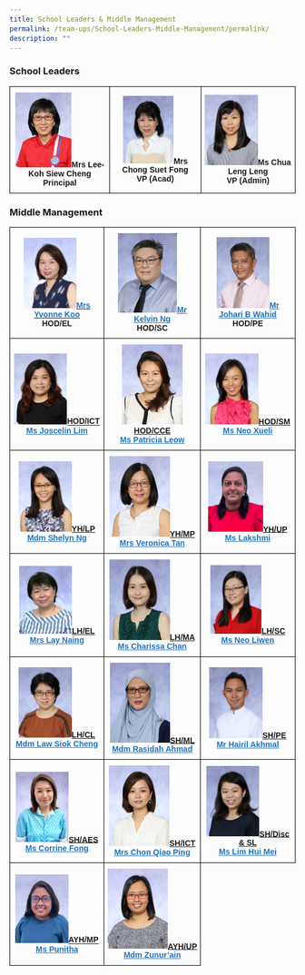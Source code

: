 ```yaml
---
title: School Leaders & Middle Management
permalink: /team-ups/School-Leaders-Middle-Management/permalink/
description: ""
---
```

### **School Leaders**

<style type="text/css">
.tg  {border-collapse:collapse;border-spacing:0;}
.tg td{border-color:black;border-style:solid;border-width:1px;font-family:Arial, sans-serif;font-size:14px;
  overflow:hidden;padding:10px 5px;word-break:normal;}
.tg th{border-color:black;border-style:solid;border-width:1px;font-family:Arial, sans-serif;font-size:14px;
  font-weight:normal;overflow:hidden;padding:10px 5px;word-break:normal;}
.tg .tg-f4yw{background-color:#FFF;text-align:center;vertical-align:middle}
.tg .tg-vgmr{background-color:#;text-align:center;vertical-align:middle}
</style>
<table class="tg">
<thead>
  <tr>
    <td colspan="3" class="tg-vgmr"><img style="width:60%" src="/images/Our%20Team%20UPS/SL%20&%20Middle%20Management/SL/mrs%20lee-koh%20siew%20cheng.jpg"><span style="font-weight:bold">Mrs Lee-Koh Siew Cheng</span><br><span style="font-weight:bold">Principal</span></td>
		 <td colspan="3" class="tg-vgmr"><img style="width:60%" src="/images/Our%20Team%20UPS/SL%20&%20Middle%20Management/SL/mrs%20chong%20suet%20fong.jpg"><span style="font-weight:bold">Mrs Chong Suet Fong</span><br><span style="font-weight:bold">VP (Acad)</span></td>
    <td colspan="3" class="tg-vgmr"><img style="width:60%" src="/images/Our%20Team%20UPS/SL%20&%20Middle%20Management/SL/ms%20chua%20leng%20leng.jpg"><span style="font-weight:bold">Ms Chua Leng Leng</span><br><span style="font-weight:bold">VP (Admin)</span><br></td>
		</tr>
</thead>
</table>

### **Middle Management**

<style type="text/css">
.tg  {border-collapse:collapse;border-spacing:0;}
.tg td{border-color:black;border-style:solid;border-width:1px;font-family:Arial, sans-serif;font-size:14px;
  overflow:hidden;padding:10px 5px;word-break:normal;}
.tg th{border-color:black;border-style:solid;border-width:1px;font-family:Arial, sans-serif;font-size:14px;
  font-weight:normal;overflow:hidden;padding:10px 5px;word-break:normal;}
.tg .tg-f4yw{background-color:#FFF;text-align:center;vertical-align:middle}
.tg .tg-vgmr{background-color:#;text-align:center;vertical-align:middle}
</style>
<table class="tg">
<thead>
			<td colspan="2" class="tg-vgmr"><img style="width:60%" src="/images/Our%20Team%20UPS/SL%20&%20Middle%20Management/Middle%20Management/mrs%20yvonne%20koo.jpg"><span style="font-weight:bold"><span style="font-weight:bold"><a rel="noopener noreferrer" target="_blank" href="mailto:yvonne_koo@schools.gov.sg"><span style="text-decoration;color:#1E73BE;background-color:transparent">Mrs Yvonne Koo</span></a><br>HOD/EL
		 <td colspan="2" class="tg-vgmr"><img style="width:66%" src="/images/Our%20Team%20UPS/SL%20&%20Middle%20Management/Middle%20Management/mr%20kelvin%20ng%20chin%20khiang.jpg"><span style="font-weight:bold"><a rel="noopener noreferrer" target="_blank" href="mailto:kelvin_ng_chin_khiang@schools.gov.sg"><span style="text-decoration:underline;color:#1E73BE;background-color:transparent">Mr Kelvin Ng</span></a><br>HOD/SC
		<td colspan="2" class="tg-vgmr"><img style="width:60%" src="/images/Our%20Team%20UPS/SL%20&%20Middle%20Management/Middle%20Management/mr%20johari%20wahid.jpg"><span style="font-weight:bold"><a rel="noopener noreferrer" target="_blank" href="mailto:johari_b_wahid@schools.gov.sg"><span style="text-decoration:underline;color:#1E73BE;background-color:transparent">Mr Johari B Wahid</span></a><br>HOD/PE
			<tr>
			<td colspan="2" class="tg-vgmr"><img style="width:60%" src="/images/Our%20Team%20UPS/SL%20&%20Middle%20Management/Middle%20Management/ms%20Joscelin%20lim%20poh%20chen.jpg"><span style="font-weight:bold"><span style="text-decoration:underline">HOD/ICT</span><br><span style="font-weight:bold"><a rel="noopener noreferrer" target="_blank" href="mailto:lim_poh_chen@schools.gov.sg"><span style="text-decoration:underline;color:#1E73BE;background-color:transparent">Ms Joscelin Lim</span></a></span>
		<td colspan="2" class="tg-vgmr"><img style="width:67%" src="/images/Our%20Team%20UPS/SL%20&%20Middle%20Management/Middle%20Management/ms%20patricia%20leow%20saw%20ping.jpg"><span style="font-weight:bold"><span style="text-decoration:underline">HOD/CCE</span><br><span style="font-weight:bold"><a rel="noopener noreferrer" target="_blank" href="mailto:leow_saw_ping@schools.gov.sg"><span style="text-decoration:underline;color:#1E73BE;background-color:transparent">Ms Patricia Leow</span></a></span>
			<td colspan="2" class="tg-vgmr"><img style="width:60%" src="/images/Our%20Team%20UPS/SL%20&%20Middle%20Management/Middle%20Management/ms%20neo%20xueli.jpg"><span style="font-weight:bold"><span style="text-decoration:underline">HOD/SM</span><br><span style="font-weight:bold"><a rel="noopener noreferrer" target="_blank" href="mailto:lim_poh_chen@schools.gov.sg"><span style="text-decoration:underline;color:#1E73BE;background-color:transparent">Ms Neo Xueli</span></a></span>
				<tr>
		<td colspan="2" class="tg-vgmr"><img style="width:60%" src="/images/Our%20Team%20UPS/SL%20&%20Middle%20Management/Middle%20Management/mdm%20shelyn%20ng%20sok%20kian%20(huang%20shujuan).jpg"><span style="font-weight:bold"><span style="text-decoration:underline">YH/LP</span><br><span style="font-weight:bold"><a rel="noopener noreferrer" target="_blank" href="mailto:ng_sok_kian@schools.gov.sg"><span style="text-decoration:underline;color:#1E73BE;background-color:transparent">Mdm Shelyn Ng</span></a></span>
		 <td colspan="2" class="tg-vgmr"><img style="width:67%" src="/images/Our%20Team%20UPS/SL%20&%20Middle%20Management/Middle%20Management/mrs%20veronica%20tan%20yew%20hwee.jpg"><span style="font-weight:bold"><span style="text-decoration:underline">YH/MP</span><br><span style="font-weight:bold"><a rel="noopener noreferrer" target="_blank" href="mailto:veronica_tan_siew_lan@schools.gov.sg"><span style="text-decoration:underline;color:#1E73BE;background-color:transparent">Mrs Veronica Tan</span></a></span>
    <td class="tg-vgmr"><img style="width:62%" src="/images/Our%20Team%20UPS/SL%20&%20Middle%20Management/Middle%20Management/Lakshmi.png"><span style="font-weight:bold"><span style="text-decoration:underline">YH/UP</span><br><span style="font-weight:bold"><a rel="noopener noreferrer" target="_blank" href="mailto:lakshmi_arivananthan@schools.gov.sg"><span style="text-decoration:underline;color:#1E73BE;background-color:transparent">Ms Lakshmi</span></a>
			<tr>
		<td colspan="2" class="tg-vgmr"><img style="width:60%" src="/images/Our%20Team%20UPS/SL%20&%20Middle%20Management/Middle%20Management/kok%20ping.jpg"><span style="font-weight:bold"><span style="text-decoration:underline">LH/EL</span><br><span style="font-weight:bold"><a rel="noopener noreferrer" target="_blank" href="mailto:ang_kok_ping@schools.gov.sg"><span style="text-decoration:underline;color:#1E73BE;background-color:transparent">Mrs Lay Naing</span></a></span>
		 <td colspan="2" class="tg-vgmr"><img style="width:67%" src="/images/Our%20Team%20UPS/SL%20&%20Middle%20Management/Middle%20Management/ms%20chan%20kar%20yee%20charissa.jpg"><span style="font-weight:bold"><span style="text-decoration:underline">LH/MA</span><br><span style="font-weight:bold"><a rel="noopener noreferrer" target="_blank" href="mailto:chan_kar_yee_charissa@schools.gov.sg"><span style="text-decoration:underline;color:#1E73BE;background-color:transparent">Ms Charissa Chan</span></a></span>
    <td class="tg-vgmr"><img style="width:58%" src="/images/Our%20Team%20UPS/SL%20&%20Middle%20Management/Middle%20Management/ms%20neo%20liwen.jpg"><span style="font-weight:bold"><span style="text-decoration:underline">LH/SC</span><br><span style="font-weight:bold"><a rel="noopener noreferrer" target="_blank" href="mailto:neo_liwen@schools.gov.sg"><span style="text-decoration:underline;color:#1E73BE;background-color:transparent">Ms Neo Liwen</span></a>
			<tr>
		<td colspan="2" class="tg-vgmr"><img style="width:60%" src="/images/Our%20Team%20UPS/SL%20&%20Middle%20Management/Middle%20Management/mdm%20law%20siok%20cheng.jpg"><span style="font-weight:bold"><span style="text-decoration:underline">LH/CL</span><br><span style="font-weight:bold"><a rel="noopener noreferrer" target="_blank" href="mailto:law_siok_cheng@schools.gov.sg"><span style="text-decoration:underline;color:#1E73BE;background-color:transparent">Mdm Law Siok Cheng</span></a></span>
			<td colspan="2" class="tg-vgmr"><img style="width:67%" src="/images/Our%20Team%20UPS/SL%20&%20Middle%20Management/Middle%20Management/mdm%20rasidah%20ahmad.jpg"><span style="font-weight:bold"><span style="text-decoration:underline">SH/ML</span><br><span style="font-weight:bold"><a rel="noopener noreferrer" target="_blank" href="mailto:rasidah_ahmad@schools.gov.sg"><span style="text-decoration:underline;color:#1E73BE;background-color:transparent">Mdm Rasidah Ahmad</span></a></span>
		<td colspan="2" class="tg-vgmr"><img style="width:60%" src="/images/Our%20Team%20UPS/SL%20&%20Middle%20Management/Middle%20Management/mr%20hairil%20akhmal%20b%20sakroni.jpg"><span style="font-weight:bold"><span style="text-decoration:underline">SH/PE</span><br><span style="font-weight:bold"><a rel="noopener noreferrer" target="_blank" href="mailto:hairil_akhmal_b_sakroni@schools.gov.sg"><span style="text-decoration:underline;color:#1E73BE;background-color:transparent">Mr Hairil Akhmal</span></a></span>
			<tr>
			<td colspan="2" class="tg-vgmr"><img style="width:60%" src="/images/Our%20Team%20UPS/SL%20&%20Middle%20Management/Middle%20Management/Corrine.png"><span style="font-weight:bold"><span style="text-decoration:underline">SH/AES</span><br><span style="font-weight:bold"><a rel="noopener noreferrer" target="_blank" href="mailto:corrine_fong_tze_yuen@schools.gov.sg"><span style="text-decoration:underline;color:#1E73BE;background-color:transparent">Ms Corrine Fong</span></a></span>
		<td colspan="2" class="tg-vgmr"><img style="width:67%" src="/images/Our%20Team%20UPS/SL%20&%20Middle%20Management/Middle%20Management/mrs%20chon%20qiao%20ping.jpg"><span style="font-weight:bold"><span style="text-decoration:underline">SH/ICT</span><br><span style="font-weight:bold"><a rel="noopener noreferrer" target="_blank" href="mailto:chong_qiao_ping@schools.gov.sg"><span style="text-decoration:underline;color:#1E73BE;background-color:transparent">Mrs Chon Qiao Ping</span></a></span>
			<td colspan="2" class="tg-vgmr"><img style="width:60%" src="/images/Our%20Team%20UPS/SL%20&%20Middle%20Management/Middle%20Management/ms%20lim%20hui%20mei.jpg"><span style="font-weight:bold"><span style="text-decoration:underline">SH/Disc & SL</span><br><span style="font-weight:bold"><a rel="noopener noreferrer" target="_blank" href="mailto:lim_hui_mei@schools.gov.sg"><span style="text-decoration:underline;color:#1E73BE;background-color:transparent">Ms Lim Hui Mei</span></a></span>
				<tr>
		<td colspan="2" class="tg-vgmr"><img style="width:60%" src="/images/Our%20Team%20UPS/SL%20&%20Middle%20Management/Middle%20Management/Punitha.png"><span style="font-weight:bold"><span style="text-decoration:underline">AYH/MP</span><br><span style="font-weight:bold"><a rel="noopener noreferrer" target="_blank" href="mailto:Punitha_Elancheran@schools.gov.sg"><span style="text-decoration:underline;color:#1E73BE;background-color:transparent">Ms Punitha</span></a></span>
			<td colspan="2" class="tg-vgmr"><img style="width:67%" src="/images/Our%20Team%20UPS/SL%20&%20Middle%20Management/Middle%20Management/mdm%20zunur'ain%20othman.jpg"><span style="font-weight:bold"><span style="text-decoration:underline">AYH/UP</span><br><span style="font-weight:bold"><a rel="noopener noreferrer" target="_blank" href="mailto:zunurain_othman@schools.gov.sg"><span style="text-decoration:underline;color:#1E73BE;background-color:transparent">Mdm Zunur’ain</span></a></span>